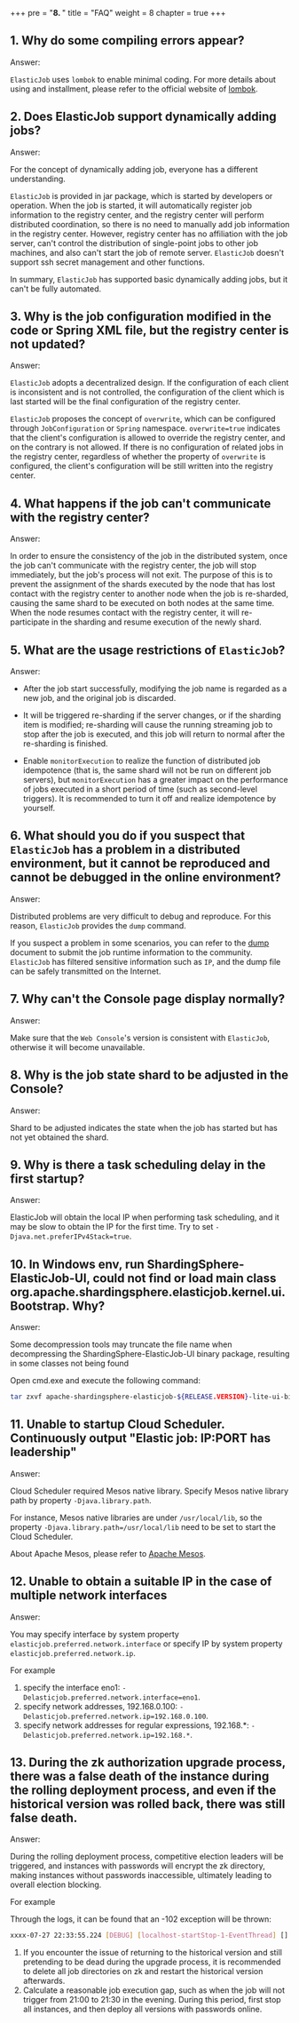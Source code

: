 +++
pre = "<b>8. </b>"
title = "FAQ"
weight = 8
chapter = true
+++

## 1. Why do some compiling errors appear?

Answer:

`ElasticJob` uses `lombok` to enable minimal coding. For more details about using and installment, please refer to the official website of [lombok](https://projectlombok.org/download).

## 2. Does ElasticJob support dynamically adding jobs?

Answer:

For the concept of dynamically adding job, everyone has a different understanding.

`ElasticJob` is provided in jar package, which is started by developers or operation. When the job is started, it will automatically register job information to the registry center, and the registry center will perform distributed coordination, so there is no need to manually add job information in the registry center.
However, registry center has no affiliation with the job server, can't control the distribution of single-point jobs to other job machines, and also can't start the job of remote server.
`ElasticJob` doesn't support ssh secret management and other functions.

In summary, `ElasticJob` has supported basic dynamically adding jobs, but it can't be fully automated.

## 3. Why is the job configuration modified in the code or Spring XML file, but the registry center is not updated?

Answer:

`ElasticJob` adopts a decentralized design. If the configuration of each client is inconsistent and is not controlled, the configuration of the client which is last started will be the final configuration of the registry center.

`ElasticJob` proposes the concept of `overwrite`, which can be configured through `JobConfiguration` or `Spring` namespace.
`overwrite=true` indicates that the client's configuration is allowed to override the registry center, and on the contrary is not allowed.
If there is no configuration of related jobs in the registry center, regardless of whether the property of `overwrite` is configured, the client's configuration will be still written into the registry center.

## 4. What happens if the job can't communicate with the registry center?

Answer:

In order to ensure the consistency of the job in the distributed system, once the job can't communicate with the registry center, the job will stop immediately, but the job's process will not exit.
The purpose of this is to prevent the assignment of the shards executed by the node that has lost contact with the registry center to another node when the job is re-sharded, causing the same shard to be executed on both nodes at the same time.
When the node resumes contact with the registry center, it will re-participate in the sharding and resume execution of the newly shard.

## 5. What are the usage restrictions of `ElasticJob`?

Answer:

* After the job start successfully, modifying the job name is regarded as a new job, and the original job is discarded.

* It will be triggered re-sharding if the server changes, or if the sharding item is modified; re-sharding will cause the running streaming job to stop after the job is executed, and this job will return to normal after the re-sharding is finished.

* Enable `monitorExecution` to realize the function of distributed job idempotence (that is, the same shard will not be run on different job servers), but `monitorExecution` has a greater impact on the performance of jobs executed in a short period of time (such as second-level triggers). It is recommended to turn it off and realize idempotence by yourself.

## 6. What should you do if you suspect that `ElasticJob` has a problem in a distributed environment, but it cannot be reproduced and cannot be debugged in the online environment?

Answer:

Distributed problems are very difficult to debug and reproduce. For this reason, `ElasticJob` provides the `dump` command.

If you suspect a problem in some scenarios, you can refer to the [dump](/en/user-manual/elasticjob/operation/dump/) document to submit the job runtime information to the community.
`ElasticJob` has filtered sensitive information such as `IP`, and the dump file can be safely transmitted on the Internet.

## 7. Why can't the Console page display normally?

Answer:

Make sure that the `Web Console`'s version is consistent with `ElasticJob`, otherwise it will become unavailable.

## 8. Why is the job state shard to be adjusted in the Console?

Answer:

Shard to be adjusted indicates the state when the job has started but has not yet obtained the shard.

## 9. Why is there a task scheduling delay in the first startup?

Answer:

ElasticJob will obtain the local IP when performing task scheduling, and it may be slow to obtain the IP for the first time. Try to set `-Djava.net.preferIPv4Stack=true`.


## 10. In Windows env, run ShardingSphere-ElasticJob-UI, could not find or load main class org.apache.shardingsphere.elasticjob.kernel.ui.Bootstrap. Why?

Answer:

Some decompression tools may truncate the file name when decompressing the ShardingSphere-ElasticJob-UI binary package, resulting in some classes not being found

Open cmd.exe and execute the following command:

```bash
tar zxvf apache-shardingsphere-elasticjob-${RELEASE.VERSION}-lite-ui-bin.tar.gz
```

## 11. Unable to startup Cloud Scheduler. Continuously output "Elastic job: IP:PORT has leadership"

Answer: 

Cloud Scheduler required Mesos native library. Specify Mesos native library path by property `-Djava.library.path`.

For instance, Mesos native libraries are under `/usr/local/lib`, so the property `-Djava.library.path=/usr/local/lib` need to be set to start the Cloud Scheduler.

About Apache Mesos, please refer to [Apache Mesos](https://mesos.apache.org/).

## 12. Unable to obtain a suitable IP in the case of multiple network interfaces

Answer: 

You may specify interface by system property `elasticjob.preferred.network.interface` or specify IP by system property `elasticjob.preferred.network.ip`.

For example

1. specify the interface eno1: `-Delasticjob.preferred.network.interface=eno1`.
1. specify network addresses, 192.168.0.100: `-Delasticjob.preferred.network.ip=192.168.0.100`.
1. specify network addresses for regular expressions, 192.168.*: `-Delasticjob.preferred.network.ip=192.168.*`.

## 13. During the zk authorization upgrade process, there was a false death of the instance during the rolling deployment process, and even if the historical version was rolled back, there was still false death.

Answer:

During the rolling deployment process, competitive election leaders will be triggered, and instances with passwords will encrypt the zk directory, making instances without passwords inaccessible, ultimately leading to overall election blocking.

For example

Through the logs, it can be found that an -102 exception will be thrown:

```bash
xxxx-07-27 22:33:55.224 [DEBUG] [localhost-startStop-1-EventThread] [] [] [] - o.a.c.f.r.c.TreeCache : processResult: CuratorEventImpl{type=GET_DATA, resultCode=-102, path='/xxx/leader/election/latch/_c_bccccdcc-1134-4e0a-bb52-59a13836434a-latch-0000000047', name='null', children=null, context=null, stat=null, data=null, watchedEvent=null, aclList=null}
```

1. If you encounter the issue of returning to the historical version and still pretending to be dead during the upgrade process, it is recommended to delete all job directories on zk and restart the historical version afterwards.
2. Calculate a reasonable job execution gap, such as when the job will not trigger from 21:00 to 21:30 in the evening. During this period, first stop all instances, and then deploy all versions with passwords online.
